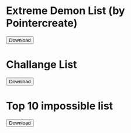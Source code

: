 # Extreme Demon List (by Pointercreate)
<a href="https://raw.githubusercontent.com/zBotMacros/zbotmacros.github.io/main/files/EXTREME_DEMON_MEGA_PACK.zip"><button>Download</button></a>
# Challange List
<a href="https://raw.githubusercontent.com/zBotMacros/zbotmacros.github.io/main/files/The_Challenge_List.zip"><button>Download</button></a>
# Top 10 impossible list
<a href="https://raw.githubusercontent.com/zBotMacros/zbotmacros.github.io/main/files/The_Top10_Impossible_List.zip"><button>Download</button></a>



